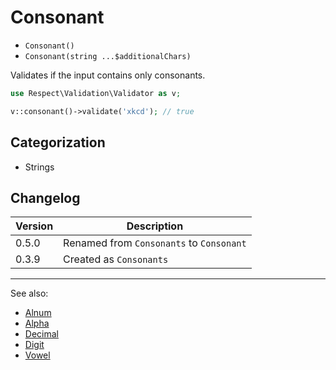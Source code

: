 # Consonant

- `Consonant()`
- `Consonant(string ...$additionalChars)`

Validates if the input contains only consonants.

```php
use Respect\Validation\Validator as v;

v::consonant()->validate('xkcd'); // true
```

## Categorization

- Strings

## Changelog

Version | Description
--------|-------------
  0.5.0 | Renamed from `Consonants` to `Consonant`
  0.3.9 | Created as `Consonants`

***
See also:

- [Alnum](Alnum.md)
- [Alpha](Alpha.md)
- [Decimal](Decimal.md)
- [Digit](Digit.md)
- [Vowel](Vowel.md)
